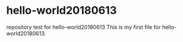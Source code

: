 # hello-world20180613
repository test for hello-world20180613
This is my first file for hello-world20180613.

